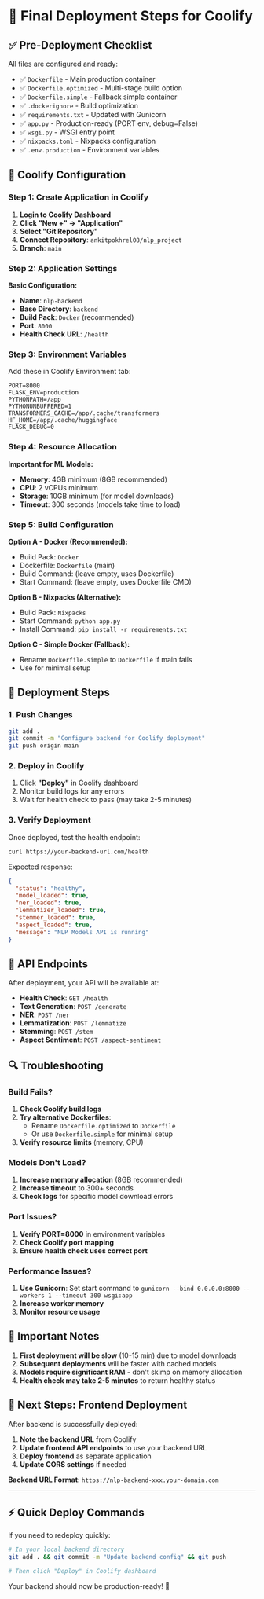 # 🚀 Final Deployment Steps for Coolify

## ✅ Pre-Deployment Checklist

All files are configured and ready:

- ✅ `Dockerfile` - Main production container
- ✅ `Dockerfile.optimized` - Multi-stage build option
- ✅ `Dockerfile.simple` - Fallback simple container
- ✅ `.dockerignore` - Build optimization
- ✅ `requirements.txt` - Updated with Gunicorn
- ✅ `app.py` - Production-ready (PORT env, debug=False)
- ✅ `wsgi.py` - WSGI entry point
- ✅ `nixpacks.toml` - Nixpacks configuration
- ✅ `.env.production` - Environment variables

## 🎯 Coolify Configuration

### Step 1: Create Application in Coolify

1. **Login to Coolify Dashboard**
2. **Click "New +" → "Application"**
3. **Select "Git Repository"**
4. **Connect Repository**: `ankitpokhrel08/nlp_project`
5. **Branch**: `main`

### Step 2: Application Settings

**Basic Configuration:**

- **Name**: `nlp-backend`
- **Base Directory**: `backend`
- **Build Pack**: `Docker` (recommended)
- **Port**: `8000`
- **Health Check URL**: `/health`

### Step 3: Environment Variables

Add these in Coolify Environment tab:

```env
PORT=8000
FLASK_ENV=production
PYTHONPATH=/app
PYTHONUNBUFFERED=1
TRANSFORMERS_CACHE=/app/.cache/transformers
HF_HOME=/app/.cache/huggingface
FLASK_DEBUG=0
```

### Step 4: Resource Allocation

**Important for ML Models:**

- **Memory**: 4GB minimum (8GB recommended)
- **CPU**: 2 vCPUs minimum
- **Storage**: 10GB minimum (for model downloads)
- **Timeout**: 300 seconds (models take time to load)

### Step 5: Build Configuration

**Option A - Docker (Recommended):**

- Build Pack: `Docker`
- Dockerfile: `Dockerfile` (main)
- Build Command: (leave empty, uses Dockerfile)
- Start Command: (leave empty, uses Dockerfile CMD)

**Option B - Nixpacks (Alternative):**

- Build Pack: `Nixpacks`
- Start Command: `python app.py`
- Install Command: `pip install -r requirements.txt`

**Option C - Simple Docker (Fallback):**

- Rename `Dockerfile.simple` to `Dockerfile` if main fails
- Use for minimal setup

## 🚀 Deployment Steps

### 1. Push Changes

```bash
git add .
git commit -m "Configure backend for Coolify deployment"
git push origin main
```

### 2. Deploy in Coolify

1. Click **"Deploy"** in Coolify dashboard
2. Monitor build logs for any errors
3. Wait for health check to pass (may take 2-5 minutes)

### 3. Verify Deployment

Once deployed, test the health endpoint:

```bash
curl https://your-backend-url.com/health
```

Expected response:

```json
{
  "status": "healthy",
  "model_loaded": true,
  "ner_loaded": true,
  "lemmatizer_loaded": true,
  "stemmer_loaded": true,
  "aspect_loaded": true,
  "message": "NLP Models API is running"
}
```

## 🔧 API Endpoints

After deployment, your API will be available at:

- **Health Check**: `GET /health`
- **Text Generation**: `POST /generate`
- **NER**: `POST /ner`
- **Lemmatization**: `POST /lemmatize`
- **Stemming**: `POST /stem`
- **Aspect Sentiment**: `POST /aspect-sentiment`

## 🔍 Troubleshooting

### Build Fails?

1. **Check Coolify build logs**
2. **Try alternative Dockerfiles**:
   - Rename `Dockerfile.optimized` to `Dockerfile`
   - Or use `Dockerfile.simple` for minimal setup
3. **Verify resource limits** (memory, CPU)

### Models Don't Load?

1. **Increase memory allocation** (8GB recommended)
2. **Increase timeout** to 300+ seconds
3. **Check logs** for specific model download errors

### Port Issues?

1. **Verify PORT=8000** in environment variables
2. **Check Coolify port mapping**
3. **Ensure health check uses correct port**

### Performance Issues?

1. **Use Gunicorn**: Set start command to `gunicorn --bind 0.0.0.0:8000 --workers 1 --timeout 300 wsgi:app`
2. **Increase worker memory**
3. **Monitor resource usage**

## 📝 Important Notes

1. **First deployment will be slow** (10-15 min) due to model downloads
2. **Subsequent deployments** will be faster with cached models
3. **Models require significant RAM** - don't skimp on memory allocation
4. **Health check may take 2-5 minutes** to return healthy status

## 🔄 Next Steps: Frontend Deployment

After backend is successfully deployed:

1. **Note the backend URL** from Coolify
2. **Update frontend API endpoints** to use your backend URL
3. **Deploy frontend** as separate application
4. **Update CORS settings** if needed

**Backend URL Format**: `https://nlp-backend-xxx.your-domain.com`

---

## ⚡ Quick Deploy Commands

If you need to redeploy quickly:

```bash
# In your local backend directory
git add . && git commit -m "Update backend config" && git push

# Then click "Deploy" in Coolify dashboard
```

Your backend should now be production-ready! 🎉
